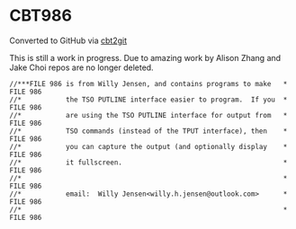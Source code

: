 # CBT986
Converted to GitHub via [cbt2git](https://github.com/wizardofzos/cbt2git)

This is still a work in progress. 
Due to amazing work by Alison Zhang and Jake Choi repos are no longer deleted.

```
//***FILE 986 is from Willy Jensen, and contains programs to make   *   FILE 986
//*           the TSO PUTLINE interface easier to program.  If you  *   FILE 986
//*           are using the TSO PUTLINE interface for output from   *   FILE 986
//*           TSO commands (instead of the TPUT interface), then    *   FILE 986
//*           you can capture the output (and optionally display    *   FILE 986
//*           it fullscreen.                                        *   FILE 986
//*                                                                 *   FILE 986
//*           email:  Willy Jensen<willy.h.jensen@outlook.com>      *   FILE 986
//*                                                                 *   FILE 986
```
